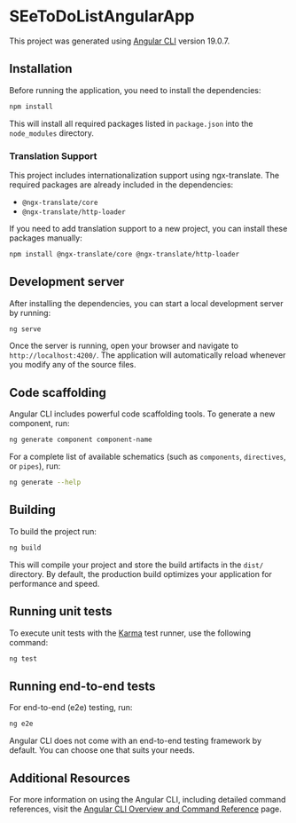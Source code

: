 ﻿# SEeToDoListAngularApp

This project was generated using [Angular CLI](https://github.com/angular/angular-cli) version 19.0.7.

## Installation

Before running the application, you need to install the dependencies:

```bash
npm install
```

This will install all required packages listed in `package.json` into the `node_modules` directory.

### Translation Support

This project includes internationalization support using ngx-translate. The required packages are already included in the dependencies:

- `@ngx-translate/core`
- `@ngx-translate/http-loader`

If you need to add translation support to a new project, you can install these packages manually:

```bash
npm install @ngx-translate/core @ngx-translate/http-loader
```

## Development server

After installing the dependencies, you can start a local development server by running:

```bash
ng serve
```

Once the server is running, open your browser and navigate to `http://localhost:4200/`. The application will automatically reload whenever you modify any of the source files.

## Code scaffolding

Angular CLI includes powerful code scaffolding tools. To generate a new component, run:

```bash
ng generate component component-name
```

For a complete list of available schematics (such as `components`, `directives`, or `pipes`), run:

```bash
ng generate --help
```

## Building

To build the project run:

```bash
ng build
```

This will compile your project and store the build artifacts in the `dist/` directory. By default, the production build optimizes your application for performance and speed.

## Running unit tests

To execute unit tests with the [Karma](https://karma-runner.github.io) test runner, use the following command:

```bash
ng test
```

## Running end-to-end tests

For end-to-end (e2e) testing, run:

```bash
ng e2e
```

Angular CLI does not come with an end-to-end testing framework by default. You can choose one that suits your needs.

## Additional Resources

For more information on using the Angular CLI, including detailed command references, visit the [Angular CLI Overview and Command Reference](https://angular.dev/tools/cli) page.

